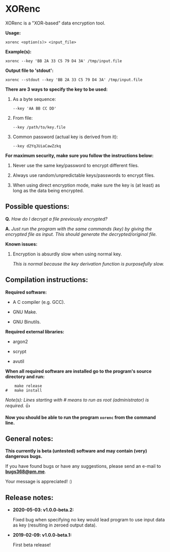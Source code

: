 # XORenc
XORenc is a "XOR-based" data encryption tool.


**Usage:**

`xorenc <option(s)> <input_file>`


**Example(s):**

`xorenc --key 'BB 2A 33 C5 79 D4 3A' /tmp/input.file`


**Output file to 'stdout':**

`xorenc --stdout --key 'BB 2A 33 C5 79 D4 3A' /tmp/input.file`


**There are 3 ways to specify the key to be used:**

1. As a byte sequence:

	`--key 'AA BB CC DD'`

2. From file:

	`--key /path/to/key.file`

3. Common password (actual key is derived from it):

	`--key d2YqJUiaCawZzkq`


**For maximum security, make sure you follow the instructions below:**

1. Never use the same key/password to encrypt different files.

2. Always use random/unpredictable keys/passwords to encrypt files.

3. When using direct encryption mode, make sure the key is (at least) as long as the data being encrypted.


## **Possible questions:**

**Q.** *How do I decrypt a file previously encrypted?*

**A.** *Just run the program with the same commands (key) by giving the encrypted file as input. This should generate the decrypted/original file.*


**Known issues:**

1. Encryption is absurdly slow when using normal key.

	*This is normal because the key derivation function is purposefully slow.*


## Compilation instructions:

**Required software:**

* A C compiler (e.g. GCC).

* GNU Make.

* GNU Binutils.


**Required external libraries:**

* argon2

* scrypt

* avutil


**When all required software are installed go to the program's source directory and run:**

```
	make release
#	make install
```

*Note(s): Lines starting with _#_ means to run as root (administrator) is required.* :+1:

**Now you should be able to run the program `xorenc` from the command line.**


## General notes:

**This currently is beta (untested) software and may contain (very) dangerous bugs.**

If you have found bugs or have any suggestions, please send an e-mail to **bugs368@pm.me**.

Your message is appreciated! :)


## Release notes:

* **2020-05-03: v1.0.0-beta.2:**

	Fixed bug when specifying no key would lead program to use input data as key (resulting in zeroed output data).

* **2019-02-09: v1.0.0-beta.1:**

	First beta release!
